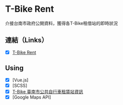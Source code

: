 # T-Bike Rent

介接台南市政府公開資料，獲得各T-Bike租借站的即時狀況


## 連結（Links）

- [X] [T-Bike Rent](https://liugoldent.github.io/TBikeRent/TBike.html)


## Using

- [X] [Vue.js]
- [X] [SCSS]
- [X] [T-Bike 臺南市公共自行車租賃站資訊](http://tbike.tainan.gov.tw:8081/Service/StationStatus/Json)
- [X] [Google Maps API]
